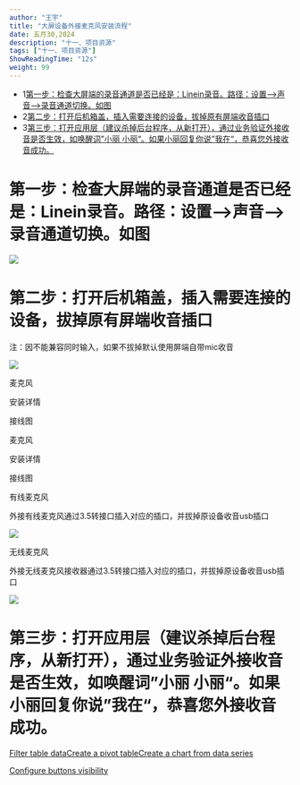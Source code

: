 ```yaml
---
author: "王宇"
title: "大屏设备外接麦克风安装流程"
date: 五月30,2024
description: "十一、项目资源"
tags: ["十一、项目资源"]
ShowReadingTime: "12s"
weight: 99
---
```

*   1[第一步：检查大屏端的录音通道是否已经是：Linein录音。路径：设置-->声音-->录音通道切换。如图](#id-大屏设备外接麦克风安装流程-第一步：检查大屏端的录音通道是否已经是：Linein录音。路径：设置-->声音-->录音通道切换。如图)
*   2[第二步：打开后机箱盖，插入需要连接的设备，拔掉原有屏端收音插口](#id-大屏设备外接麦克风安装流程-第二步：打开后机箱盖，插入需要连接的设备，拔掉原有屏端收音插口)
*   3[第三步：打开应用层（建议杀掉后台程序，从新打开），通过业务验证外接收音是否生效，如唤醒词”小丽 小丽“。如果小丽回复你说”我在“，恭喜您外接收音成功。](#id-大屏设备外接麦克风安装流程-第三步：打开应用层（建议杀掉后台程序，从新打开），通过业务验证外接收音是否生效，如唤醒词”小丽小丽“。如果小丽回复你说”我在“，恭喜您外接收音成功。)

第一步：检查大屏端的录音通道是否已经是：Linein录音。路径：设置-->声音-->录音通道切换。如图
===================================================

![](/download/attachments/123660654/image2024-5-29_11-16-39.png?version=1&modificationDate=1716952599364&api=v2)

第二步：打开后机箱盖，插入需要连接的设备，拔掉原有屏端收音插口
===============================

注：因不能兼容同时输入，如果不拔掉默认使用屏端自带mic收音

![](/download/attachments/123660654/image2024-5-30_17-34-2.png?version=1&modificationDate=1717061643296&api=v2)

  

麦克风

安装详情

接线图

麦克风

安装详情

接线图

有线麦克风

外接有线麦克风通过3.5转接口插入对应的插口，并拔掉原设备收音usb插口

![](/download/attachments/123660654/image2024-5-29_11-7-52.png?version=1&modificationDate=1716952072867&api=v2)

无线麦克风

外接无线麦克风接收器通过3.5转接口插入对应的插口，并拔掉原设备收音usb插口

![](/download/attachments/123660654/image2024-5-29_11-6-14.png?version=1&modificationDate=1716951974697&api=v2)

  

第三步：打开应用层（建议杀掉后台程序，从新打开），通过业务验证外接收音是否生效，如唤醒词”小丽 小丽“。如果小丽回复你说”我在“，恭喜您外接收音成功。
===========================================================================

  

  

[Filter table data](#)[Create a pivot table](#)[Create a chart from data series](#)

[Configure buttons visibility](/users/tfac-settings.action)